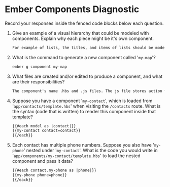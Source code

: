 # Ember Components Diagnostic

Record your responses inside the fenced code blocks below each question.

1.  Give an example of a visual hierarchy that could be modeled with components. Explain why each piece might be it's own component.

    ```md
    For example of lists, the titles, and items of lists should be modeled with a components. Since, I would like to have an click action on the titles to open up its items.
    ```

1.  What is the command to generate a new component called '`my-map`'?

    ```sh
    ember g component my-map
    ```

1.  What files are created and/or edited to produce a component, and what are their responsibilities?

    ```md
    The component's name .hbs and .js files. The js file stores action which is invoked by .hbs file.
    ```

1.  Suppose you have a component '`my-contact`', which is loaded from
    '`app/contacts/template.hbs`' when visiting the `/contacts` route. What is
    the syntax (code that is written) to render this component inside that template?

    ```html
    {{#each model as |contact|}}
    {{my-contact contact=contact}}
    {{/each}}
    ```

1.  Each contact has multiple phone numbers. Suppose you also have '`my-phone`'
    nested under '`my-contact`'. What is the code you would write in
    '`app/components/my-contact/template.hbs`' to load the nested component and
    pass it data?

    ```html
    {{#each contact.my-phone as |phone|}}
    {{my-phone phone=phone}}
    {{/each}}
    ```
